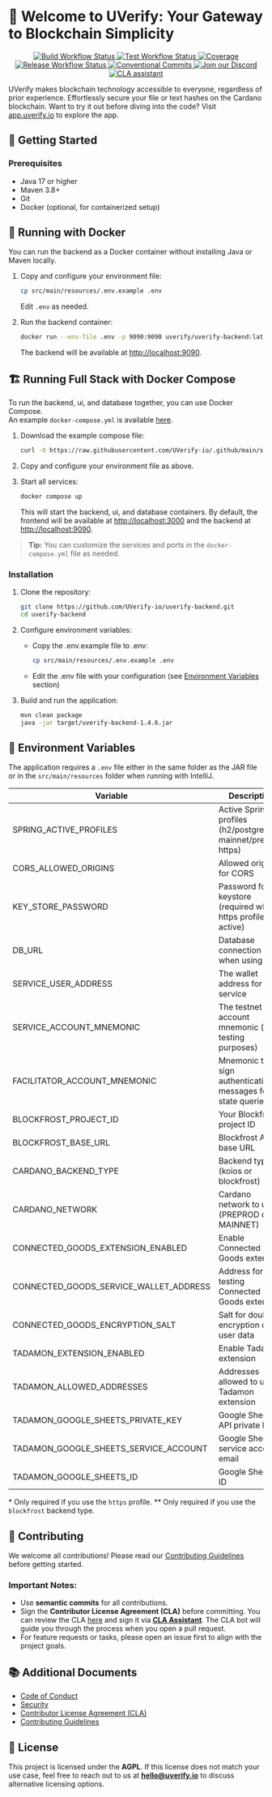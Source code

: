 # 💎 Welcome to UVerify: Your Gateway to Blockchain Simplicity

<p align="center">
  <a href="https://github.com/UVerify-io/uverify-backend/actions/workflows/build.yaml">
    <img src="https://img.shields.io/github/actions/workflow/status/UVerify-io/uverify-backend/build.yaml" alt="Build Workflow Status" />
  </a>
  <a href="https://UVerify-io.github.io/coverage-report/index.html">
    <img src="https://img.shields.io/github/actions/workflow/status/UVerify-io/uverify-backend/tests.yaml?label=tests" alt="Test Workflow Status" />
  </a>
   <a href="https://UVerify-io.github.io/uverify-backend/coverage-report/index.html"><img alt="Coverage" src="https://uverify-io.github.io/uverify-backend/coverage-report/badges/jacoco.svg" /></a>
   <a href="https://github.com/UVerify-io/uverify-backend/actions/workflows/release.yaml">
    <img src="https://img.shields.io/github/actions/workflow/status/UVerify-io/uverify-backend/release.yaml?label=release" alt="Release Workflow Status">
  </a>
   <a href="https://conventionalcommits.org">
    <img src="https://img.shields.io/badge/Conventional%20Commits-1.0.0-%23FE5196?logo=conventionalcommits&logoColor=white" alt="Conventional Commits">
  </a>
   <a href="https://discord.gg/Dvqkynn6xc">
    <img src="https://img.shields.io/discord/1263737876743589938" alt="Join our Discord">
  </a>
  <a href="https://cla-assistant.io/UVerify-io/uverify-backend"><img src="https://cla-assistant.io/readme/badge/UVerify-io/uverify-backend" alt="CLA assistant" /></a>
</p>

UVerify makes blockchain technology accessible to everyone, regardless of prior experience. Effortlessly secure your file or text hashes on the Cardano blockchain. Want to try it out before diving into the code? Visit [app.uverify.io](https://app.uverify.io) to explore the app.

## 🚀 Getting Started

### Prerequisites
- Java 17 or higher
- Maven 3.8+
- Git
- Docker (optional, for containerized setup)

## 🐳 Running with Docker

You can run the backend as a Docker container without installing Java or Maven locally.

1. Copy and configure your environment file:
   ```zsh
   cp src/main/resources/.env.example .env
   ```
   Edit `.env` as needed.

2. Run the backend container:
   ```zsh
   docker run --env-file .env -p 9090:9090 uverify/uverify-backend:latest
   ```
   The backend will be available at [http://localhost:9090](http://localhost:9090).

## 🏗️ Running Full Stack with Docker Compose

To run the backend, ui, and database together, you can use Docker Compose.  
An example `docker-compose.yml` is available [here](https://github.com/UVerify-io/.github/blob/main/scripts/docker-compose.yml).

1. Download the example compose file:
   ```zsh
   curl -O https://raw.githubusercontent.com/UVerify-io/.github/main/scripts/docker-compose.yml
   ```
2. Copy and configure your environment file as above.

3. Start all services:
   ```zsh
   docker compose up
   ```
   This will start the backend, ui, and database containers.
   By default, the frontend will be available at [http://localhost:3000](http://localhost:3000) and the backend at [http://localhost:9090](http://localhost:9090).

> **Tip:** You can customize the services and ports in the `docker-compose.yml` file as needed.

### Installation

1. Clone the repository:
   ```zsh
   git clone https://github.com/UVerify-io/uverify-backend.git
   cd uverify-backend
    ```

2. Configure environment variables:
    - Copy the .env.example file to .env:
      ```zsh
      cp src/main/resources/.env.example .env
      ```
    - Edit the .env file with your configuration (see [Environment Variables](#-environment-variables) section)

3. Build and run the application:
   ```zsh
   mvn clean package
   java -jar target/uverify-backend-1.4.6.jar
   ```

## 🔧 Environment Variables

The application requires a `.env` file either in the same folder as the JAR file or in the `src/main/resources` folder when running with IntelliJ.

| Variable                               | Description                                                       | Example                                       | Required |
|----------------------------------------|-------------------------------------------------------------------|-----------------------------------------------|----------|
| SPRING_ACTIVE_PROFILES                 | Active Spring profiles (h2/postgres, mainnet/preprod, https)      | preprod,h2                                    | Yes      |
| CORS_ALLOWED_ORIGINS                   | Allowed origins for CORS                                          | http://localhost:3000                         | No       |
| KEY_STORE_PASSWORD                     | Password for the keystore (required when https profile is active) | password123                                   | No\*     |
| DB_URL                                 | Database connection URL when using H2                             | jdbc:h2:./data/db                             | No       |
| SERVICE_USER_ADDRESS                   | The wallet address for the service                                | addr_test1qqgmew8y57fsfc3...                  | Yes      |
| SERVICE_ACCOUNT_MNEMONIC               | The testnet account mnemonic (for testing purposes)               | word1 word2 ... word24                        | No       |
| FACILITATOR_ACCOUNT_MNEMONIC           | Mnemonic to sign authentication messages for state queries        | word1 word2 ... word24                        | No       |
| BLOCKFROST_PROJECT_ID                  | Your Blockfrost project ID                                        | preprod123abc                                 | Yes\**   |
| BLOCKFROST_BASE_URL                    | Blockfrost API base URL                                           | https://cardano-preprod.blockfrost.io/api/v0/ | Yes\**   |
| CARDANO_BACKEND_TYPE                   | Backend type (koios or blockfrost)                                | blockfrost                                    | Yes      |
| CARDANO_NETWORK                        | Cardano network to use (PREPROD or MAINNET)                       | PREPROD                                       | Yes      |
| CONNECTED_GOODS_EXTENSION_ENABLED      | Enable Connected Goods extension                                  | false                                         | No       |
| CONNECTED_GOODS_SERVICE_WALLET_ADDRESS | Address for testing Connected Goods extension                     | addr_test1...                                 | No       |
| CONNECTED_GOODS_ENCRYPTION_SALT        | Salt for double encryption of user data                           | randomsalt123                                 | No       |
| TADAMON_EXTENSION_ENABLED              | Enable Tadamon extension                                          | false                                         | No       |
| TADAMON_ALLOWED_ADDRESSES              | Addresses allowed to use Tadamon extension                        | addr1,addr2                                   | No       |
| TADAMON_GOOGLE_SHEETS_PRIVATE_KEY      | Google Sheets API private key                                     | -----BEGIN PRIVATE KEY-----\\n...             | No       |
| TADAMON_GOOGLE_SHEETS_SERVICE_ACCOUNT  | Google Sheets service account email                               | account@project.iam.gserviceaccount.com       | No       |
| TADAMON_GOOGLE_SHEETS_ID               | Google Sheets ID                                                  | 1FZZA0N...AaaAVe                              | No       |

\* Only required if you use the `https` profile.
\** Only required if you use the `blockfrost` backend type.

## 💙 Contributing

We welcome all contributions! Please read our [Contributing Guidelines](CONTRIBUTING.md) before getting started.

### Important Notes:

- Use **semantic commits** for all contributions.
- Sign the **Contributor License Agreement (CLA)** before committing. You can review the CLA [here](./CLA.md) and sign it via **[CLA Assistant](https://cla-assistant.io/)**. The CLA bot will guide you through the process when you open a pull request.
- For feature requests or tasks, please open an issue first to align with the project goals.

## 📚 Additional Documents

- [Code of Conduct](CODE_OF_CONDUCT.md)
- [Security](SECURITY.md)
- [Contributor License Agreement (CLA)](./CLA.md)
- [Contributing Guidelines](CONTRIBUTING.md)

## 📜 License

This project is licensed under the **AGPL**. If this license does not match your use case, feel free to reach out to us at **[hello@uverify.io](mailto:hello@uverify.io)** to discuss alternative licensing options.